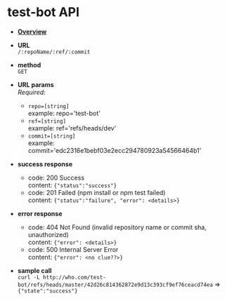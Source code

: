 # test-bot API

* **[Overview](./README.md)**

*  **URL**  
  `/:repoName/:ref/:commit`

*  **method**    
	`GET`

*  **URL params**   
  *Required:*  
    - `repo=[string]`  
      example: repo='test-bot'   
    - `ref=[string]`  
      example: ref='refs/heads/dev'  
    - `commit=[string]`   
      example: commit='edc2316e1bebf03e2ecc294780923a54566464b1'  

*  **success response**  
    - code: 200 Success  
      content: `{"status":"success"}`  
    - code: 201 Failed (npm install or npm test failed)  
      content: `{"status":"failure", "error": <details>}` 

*  **error response**  
    - code: 404 Not Found (invalid repository name or commit sha, unauthorized)  
      content: `{"error": <details>}`  
    - code: 500 Internal Server Error   
      content: `{"error": <no clue??>}`  

* **sample call**  
  `curl -L http://who.com/test-bot/refs/heads/master/42d26c814362872e9d13c393cf9ef76ceacd74ea`
  => `{"state":"success"}`